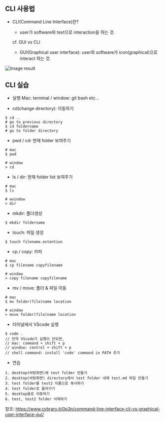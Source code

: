 ## CLI 사용법

* CLI(Command Line Interface)란?
  * user가 software와 text으로 interaction을 하는 것.

  cf. GUI vs CLI
  * GUI(Graphical user interface): user와 software가 icon(graphical)으로 interact 하는 것.

![Image result](http://www.itrelease.com/wp-content/uploads/2017/11/GUI-vs-CLI-720x359.png)

## CLI 실습

* 실행
  Mac: terminal / window: git bash etc...


* cd(change directory): 이동하기

```
$ cd ..
# go to previous directory
$ cd foldername
# go to folder directory
```

* pwd / cd: 현재 folder 보여주기
```
# mac
$ pwd

# window
> cd
```

* ls / dir: 현재 folder list 보여주기

```
# mac
$ ls

# woindow
> dir
```

* mkdir: 폴더생성

```
$ mkdir foldername
```

* touch: 파일 생성

```
$ touch filename.extention
```

* cp / copy: 카피

```
# mac
$ cp filename copyfilename

# window
> copy filename copyfilename
```

* mv / move: 폴더 & 파일 이동

```
# mac
$ mv folder(file)name location

# window
> move folder(file)name location
```

* 터미널에서 VScode 실행

```
$ code .
// 만약 VScode가 실행이 안되면,
// mac: command + shift + p
// window: control + shift + p
// shell command: install 'code' command in PATH 추가
```

* 연습

```
1. desktop(바탕화면)에 test folder 만들기
2. desktop(바탕화면) directory에서 test folder 내에 test.md 파일 만들기
3. test folder를 test2 이름으로 복사하기
4. test folder로 들어가기
5. desktop을로 이동하기
6. test, test2 folder 삭제하기
```

참조: https://www.cybrary.it/0p3n/command-line-interface-cli-vs-graphical-user-interface-gui/

